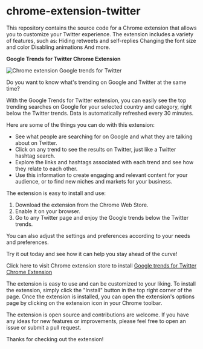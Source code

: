 # chrome-extension-twitter
This repository contains the source code for a Chrome extension that allows you to customize your Twitter experience. The extension includes a variety of features, such as:  Hiding retweets and self-replies Changing the font size and color Disabling animations And more.

**Google Trends for Twitter Chrome Extension**

![Chrome extension Google trends for Twitter](https://lh3.googleusercontent.com/uVVLt7qVf8kIkjUUXFGDj1oKHX8XucIs1k7k4VUmgqOX6YWoNJzgNRTk4caETqCFZDWJC0AEr32wGIlFsGhUpc7l4A=w640-h400-e365-rj-sc0x00ffffff)

Do you want to know what's trending on Google and Twitter at the same time?

With the Google Trends for Twitter extension, you can easily see the top trending searches on Google for your selected country and category, right below the Twitter trends. Data is automatically refreshed every 30 minutes.

Here are some of the things you can do with this extension:

- See what people are searching for on Google and what they are talking about on Twitter.
- Click on any trend to see the results on Twitter, just like a Twitter hashtag search.
- Explore the links and hashtags associated with each trend and see how they relate to each other.
- Use this information to create engaging and relevant content for your audience, or to find new niches and markets for your business.

The extension is easy to install and use:

1. Download the extension from the Chrome Web Store.
2. Enable it on your browser.
3. Go to any Twitter page and enjoy the Google trends below the Twitter trends.

You can also adjust the settings and preferences according to your needs and preferences.

Try it out today and see how it can help you stay ahead of the curve!

Click here to visit Chrome extension store to install [Google trends for Twitter Chrome Extension](https://chrome.google.com/webstore/detail/google-trends-for-twitter/hiibppmbkamnhkahghfaappbbggibfko)

The extension is easy to use and can be customized to your liking. To install the extension, simply click the "Install" button in the top right corner of the page. Once the extension is installed, you can open the extension's options page by clicking on the extension icon in your Chrome toolbar.

The extension is open source and contributions are welcome. If you have any ideas for new features or improvements, please feel free to open an issue or submit a pull request.

Thanks for checking out the extension!
